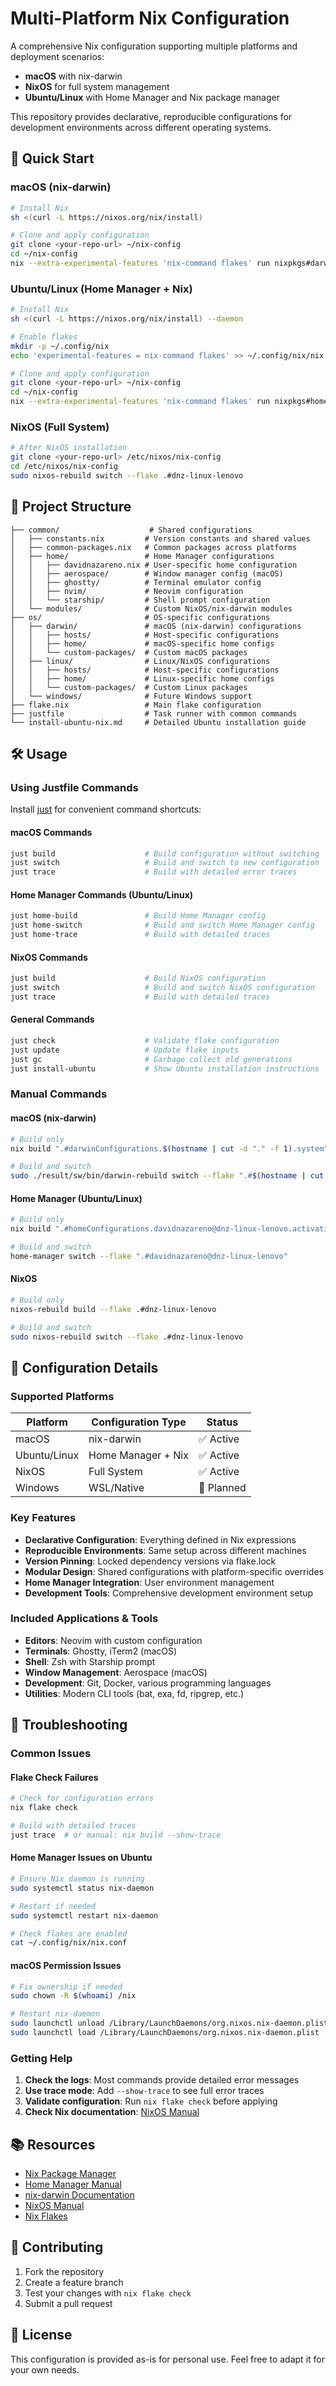# Multi-Platform Nix Configuration

A comprehensive Nix configuration supporting multiple platforms and deployment scenarios:
- **macOS** with nix-darwin
- **NixOS** for full system management
- **Ubuntu/Linux** with Home Manager and Nix package manager

This repository provides declarative, reproducible configurations for development environments across different operating systems.

## 🚀 Quick Start

### macOS (nix-darwin)
```bash
# Install Nix
sh <(curl -L https://nixos.org/nix/install)

# Clone and apply configuration
git clone <your-repo-url> ~/nix-config
cd ~/nix-config
nix --extra-experimental-features 'nix-command flakes' run nixpkgs#darwin-rebuild -- switch --flake .#$(hostname | cut -d "." -f 1)
```

### Ubuntu/Linux (Home Manager + Nix)
```bash
# Install Nix
sh <(curl -L https://nixos.org/nix/install) --daemon

# Enable flakes
mkdir -p ~/.config/nix
echo 'experimental-features = nix-command flakes' >> ~/.config/nix/nix.conf

# Clone and apply configuration
git clone <your-repo-url> ~/nix-config
cd ~/nix-config
nix --extra-experimental-features 'nix-command flakes' run nixpkgs#home-manager -- switch --flake .#davidnazareno@dnz-linux-lenovo
```

### NixOS (Full System)
```bash
# After NixOS installation
git clone <your-repo-url> /etc/nixos/nix-config
cd /etc/nixos/nix-config
sudo nixos-rebuild switch --flake .#dnz-linux-lenovo
```

## 📁 Project Structure

```
├── common/                    # Shared configurations
│   ├── constants.nix         # Version constants and shared values
│   ├── common-packages.nix   # Common packages across platforms
│   ├── home/                 # Home Manager configurations
│   │   ├── davidnazareno.nix # User-specific home configuration
│   │   ├── aerospace/        # Window manager config (macOS)
│   │   ├── ghostty/          # Terminal emulator config
│   │   ├── nvim/             # Neovim configuration
│   │   └── starship/         # Shell prompt configuration
│   └── modules/              # Custom NixOS/nix-darwin modules
├── os/                       # OS-specific configurations
│   ├── darwin/               # macOS (nix-darwin) configurations
│   │   ├── hosts/            # Host-specific configurations
│   │   ├── home/             # macOS-specific home configs
│   │   └── custom-packages/  # Custom macOS packages
│   ├── linux/                # Linux/NixOS configurations
│   │   ├── hosts/            # Host-specific configurations
│   │   ├── home/             # Linux-specific home configs
│   │   └── custom-packages/  # Custom Linux packages
│   └── windows/              # Future Windows support
├── flake.nix                 # Main flake configuration
├── justfile                  # Task runner with common commands
└── install-ubuntu-nix.md     # Detailed Ubuntu installation guide
```

## 🛠 Usage

### Using Justfile Commands

Install [just](https://github.com/casey/just) for convenient command shortcuts:

#### macOS Commands
```bash
just build                    # Build configuration without switching
just switch                   # Build and switch to new configuration
just trace                    # Build with detailed error traces
```

#### Home Manager Commands (Ubuntu/Linux)
```bash
just home-build               # Build Home Manager config
just home-switch              # Build and switch Home Manager config
just home-trace               # Build with detailed traces
```

#### NixOS Commands
```bash
just build                    # Build NixOS configuration
just switch                   # Build and switch NixOS configuration
just trace                    # Build with detailed traces
```

#### General Commands
```bash
just check                    # Validate flake configuration
just update                   # Update flake inputs
just gc                       # Garbage collect old generations
just install-ubuntu           # Show Ubuntu installation instructions
```

### Manual Commands

#### macOS (nix-darwin)
```bash
# Build only
nix build ".#darwinConfigurations.$(hostname | cut -d "." -f 1).system"

# Build and switch
sudo ./result/sw/bin/darwin-rebuild switch --flake ".#$(hostname | cut -d "." -f 1)"
```

#### Home Manager (Ubuntu/Linux)
```bash
# Build only
nix build ".#homeConfigurations.davidnazareno@dnz-linux-lenovo.activationPackage"

# Build and switch
home-manager switch --flake ".#davidnazareno@dnz-linux-lenovo"
```

#### NixOS
```bash
# Build only
nixos-rebuild build --flake .#dnz-linux-lenovo

# Build and switch
sudo nixos-rebuild switch --flake .#dnz-linux-lenovo
```

## 🔧 Configuration Details

### Supported Platforms

| Platform | Configuration Type | Status |
|----------|-------------------|---------|
| macOS | nix-darwin | ✅ Active |
| Ubuntu/Linux | Home Manager + Nix | ✅ Active |
| NixOS | Full System | ✅ Active |
| Windows | WSL/Native | 🚧 Planned |

### Key Features

- **Declarative Configuration**: Everything defined in Nix expressions
- **Reproducible Environments**: Same setup across different machines
- **Version Pinning**: Locked dependency versions via flake.lock
- **Modular Design**: Shared configurations with platform-specific overrides
- **Home Manager Integration**: User environment management
- **Development Tools**: Comprehensive development environment setup

### Included Applications & Tools

- **Editors**: Neovim with custom configuration
- **Terminals**: Ghostty, iTerm2 (macOS)
- **Shell**: Zsh with Starship prompt
- **Window Management**: Aerospace (macOS)
- **Development**: Git, Docker, various programming languages
- **Utilities**: Modern CLI tools (bat, exa, fd, ripgrep, etc.)

## 🐛 Troubleshooting

### Common Issues

#### Flake Check Failures
```bash
# Check for configuration errors
nix flake check

# Build with detailed traces
just trace  # or manual: nix build --show-trace
```

#### Home Manager Issues on Ubuntu
```bash
# Ensure Nix daemon is running
sudo systemctl status nix-daemon

# Restart if needed
sudo systemctl restart nix-daemon

# Check flakes are enabled
cat ~/.config/nix/nix.conf
```

#### macOS Permission Issues
```bash
# Fix ownership if needed
sudo chown -R $(whoami) /nix

# Restart nix-daemon
sudo launchctl unload /Library/LaunchDaemons/org.nixos.nix-daemon.plist
sudo launchctl load /Library/LaunchDaemons/org.nixos.nix-daemon.plist
```

### Getting Help

1. **Check the logs**: Most commands provide detailed error messages
2. **Use trace mode**: Add `--show-trace` to see full error traces
3. **Validate configuration**: Run `nix flake check` before applying
4. **Check Nix documentation**: [NixOS Manual](https://nixos.org/manual/nixos/stable/)

## 📚 Resources

- [Nix Package Manager](https://nixos.org/manual/nix/stable/)
- [Home Manager Manual](https://nix-community.github.io/home-manager/)
- [nix-darwin Documentation](https://github.com/LnL7/nix-darwin)
- [NixOS Manual](https://nixos.org/manual/nixos/stable/)
- [Nix Flakes](https://nixos.wiki/wiki/Flakes)

## 🤝 Contributing

1. Fork the repository
2. Create a feature branch
3. Test your changes with `nix flake check`
4. Submit a pull request

## 📄 License

This configuration is provided as-is for personal use. Feel free to adapt it for your own needs.
